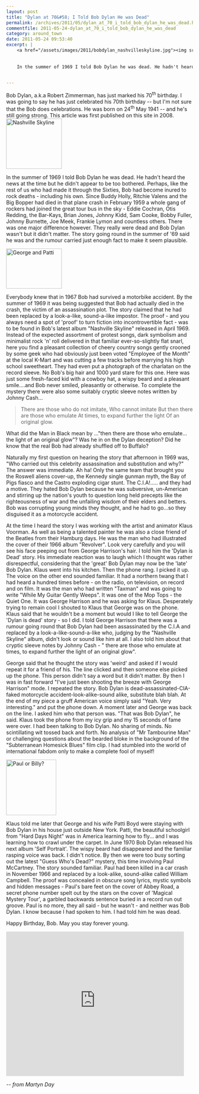 ```yaml
---
layout: post
title: "Dylan at 70&#58; I Told Bob Dylan He was Dead"
permalink: /archives/2011/05/dylan_at_70_i_told_bob_dylan_he_was_dead.html
commentfile: 2011-05-24-dylan_at_70_i_told_bob_dylan_he_was_dead
category: around_town
date: 2011-05-24 09:53:40
excerpt: |
    <a href="/assets/images/2011/bobdylan_nashvilleskyline.jpg"><img src="/assets/images/2011/bobdylan_nashvilleskyline-thumb.jpg" width="150" height="136" alt="Nashville Skyline" class="photo right" /></a>
    
    
    In the summer of 1969 I told Bob Dylan he was dead. He hadn't heard the news at the time but he didn't appear to be too bothered. Perhaps, like the rest of us who had made it through the Sixties, Bob had become inured to rock deaths - including his own. Since Buddy Holly, Ritchie Valens and the Big Bopper had died in that plane crash in February 1959 a whole gang of rockers had joined the great tour bus in the sky - Eddie Cochran, Otis Redding, the Bar-Kays, Brian Jones, Johnny Kidd, Sam Cooke, Bobby Fuller, Johnny Burnette, Joe Meek, Frankie Lymon and countless others. There was one major difference however. They really were dead and Bob Dylan wasn't but it didn't matter. The story going round in the summer of '69 said he was and the rumour carried just enough fact to make it seem plausible.
    

---
```


<div markdown="1" class="box">
Bob Dylan, a.k.a Robert Zimmerman, has just marked his 70<sup>th</sup> birthday. I was going to say he has just celebrated his 70th birthday -- but I'm not sure that the Bob does celebrations. He was born on 24<sup>th</sup> May 1941 -- and he's still going strong. This article was first published on this site in 2008.

</div>
<a href="/assets/images/2011/bobdylan_nashvilleskyline.jpg"><img src="/assets/images/2011/bobdylan_nashvilleskyline-thumb.jpg" width="150" height="136" alt="Nashville Skyline" class="photo right" /></a>

In the summer of 1969 I told Bob Dylan he was dead. He hadn't heard the news at the time but he didn't appear to be too bothered. Perhaps, like the rest of us who had made it through the Sixties, Bob had become inured to rock deaths - including his own. Since Buddy Holly, Ritchie Valens and the Big Bopper had died in that plane crash in February 1959 a whole gang of rockers had joined the great tour bus in the sky - Eddie Cochran, Otis Redding, the Bar-Kays, Brian Jones, Johnny Kidd, Sam Cooke, Bobby Fuller, Johnny Burnette, Joe Meek, Frankie Lymon and countless others. There was one major difference however. They really were dead and Bob Dylan wasn't but it didn't matter. The story going round in the summer of '69 said he was and the rumour carried just enough fact to make it seem plausible.

<a href="/assets/images/2011/george_patti.jpg"><img src="/assets/images/2011/george_patti-thumb.jpg" width="150" height="108" alt="George and Patti" class="photo right" /></a>

Everybody knew that in 1967 Bob had survived a motorbike accident. By the summer of 1969 it was being suggested that Bob had actually died in the crash, the victim of an assassination plot. The story claimed that he had been replaced by a look-a-like, sound-a-like impostor. The proof - and you always need a spot of 'proof' to turn fiction into incontrovertible fact - was to be found in Bob's latest album "Nashville Skyline" released in April 1969. Instead of the expected assortment of protest songs, dark symbolism and minimalist rock 'n' roll delivered in that familiar ever-so-slightly flat snarl, here you find a pleasant collection of cheery country songs gently crooned by some geek who had obviously just been voted "Employee of the Month" at the local K-Mart and was cutting a few tracks before marrying his high school sweetheart. They had even put a photograph of the charlatan on the record sleeve. No Bob's big hair and 1000 yard stare for this one. Here was just some fresh-faced kid with a cowboy hat, a wispy beard and a pleasant smile....and Bob never smiled, pleasantly or otherwise. To complete the mystery there were also some suitably cryptic sleeve notes written by Johnny Cash...

> There are those who do not imitate,
>  Who cannot imitate
>  But then there are those who emulate
>  At times, to expand further the light
>  Of an original glow.
> 
 What did the Man in Black mean by ..."then there are those who emulate... the light of an original glow"? Was he in on the Dylan deception? Did he know that the real Bob had already shuffled off to Buffalo?

Naturally my first question on hearing the story that afternoon in 1969 was, "Who carried out this celebrity assassination and substitution and why?" The answer was immediate. Ah ha! Only the same team that brought you the Roswell aliens cover-up, the Kennedy single gunman myth, the Bay of Pigs fiasco and the Castro exploding cigar stunt. The C.I.A!..... and they had a motive. They hated Bob Dylan because he was subversive, un-American and stirring up the nation's youth to question long held precepts like the righteousness of war and the unfailing wisdom of their elders and betters. Bob was corrupting young minds they thought, and he had to go...so they disguised it as a motorcycle accident.

At the time I heard the story I was working with the artist and animator Klaus Voorman. As well as being a talented painter he was also a close friend of the Beatles from their Hamburg days. He was the man who had illustrated the cover of their 1966 album "Revolver". Look very carefully and you will see his face peeping out from George Harrison's hair. I told him the 'Dylan is Dead' story. His immediate reaction was to laugh which I thought was rather disrespectful, considering that the 'great' Bob Dylan may now be the 'late' Bob Dylan. Klaus went into his kitchen. Then the phone rang. I picked it up. The voice on the other end sounded familiar. It had a northern twang that I had heard a hundred times before - on the radio, on television, on record and on film. It was the man who had written "Taxman" and was going to write "While My Guitar Gently Weeps". It was one of the Mop Tops - the Quiet One. It was George Harrison and he was asking for Klaus. Desperately trying to remain cool I shouted to Klaus that George was on the phone. Klaus said that he wouldn't be a moment but would I like to tell George the 'Dylan is dead' story - so I did. I told George Harrison that there was a rumour going round that Bob Dylan had been assassinated by the C.I.A and replaced by a look-a-like-sound-a-like who, judging by the "Nashville Skyline" album, didn't look or sound like him at all. I also told him about that cryptic sleeve notes by Johnny Cash - " there are those who emulate at times, to expand further the light of an original glow".

George said that he thought the story was 'weird' and asked if I would repeat it for a friend of his. The line clicked and then someone else picked up the phone. This person didn't say a word but it didn't matter. By then I was in fast forward "I've just been shooting the breeze with George Harrison" mode. I repeated the story. Bob Dylan is dead-assassinated-CIA-faked motorcycle accident-look-alike-sound alike, substitute blah blah. At the end of my piece a gruff American voice simply said "Yeah. Very interesting." and put the phone down. A moment later and George was back on the line. I asked him who that person was. "That was Bob Dylan", he said. Klaus took the phone from my icy grip and my 15 seconds of fame were over. I had been talking to Bob Dylan. No sharing of minds. No scintillating wit tossed back and forth. No analysis of "Mr Tambourine Man" or challenging questions about the bearded bloke in the background of the "Subterranean Homesick Blues" film clip. I had stumbled into the world of international fabdom only to make a complete fool of myself!

<a href="/assets/images/2011/PaulorBilly.jpg"><img src="/assets/images/2011/PaulorBilly-thumb.jpg" width="135" height="150" alt="Paul or Billy?" class="photo right" /></a>

Klaus told me later that George and his wife Patti Boyd were staying with Bob Dylan in his house just outside New York. Patti, the beautiful schoolgirl from "Hard Days Night" was in America learning how to fly... and I was learning how to crawl under the carpet. In June 1970 Bob Dylan released his next album 'Self Portrait'. The wispy beard had disappeared and the familiar rasping voice was back. I didn't notice. By then we were too busy sorting out the latest "Guess Who's Dead?" mystery, this time involving Paul McCartney. The story sounded familiar. Paul had been killed in a car crash in November 1966 and replaced by a look-alike, sound-alike called William Campbell. The proof was concealed in obscure song lyrics, mystic symbols and hidden messages - Paul's bare feet on the cover of Abbey Road, a secret phone number spelt out by the stars on the cover of 'Magical Mystery Tour', a garbled backwards sentence buried in a record run out groove. Paul is no more, they all said - but he wasn't - and neither was Bob Dylan. I know because I had spoken to him. I had told him he was dead.

Happy Birthday, Bob. May you stay forever young.

<object width="480" height="390">
<param name="movie" value="http://www.youtube-nocookie.com/v/9sldgunY3Fw?fs=1&amp;hl=en_US&amp;rel=0"></param><param name="allowFullScreen" value="true"></param><param name="allowscriptaccess" value="always"></param><embed src="http://www.youtube-nocookie.com/v/9sldgunY3Fw?fs=1&amp;hl=en_US&amp;rel=0" type="application/x-shockwave-flash" width="480" height="390" allowscriptaccess="always" allowfullscreen="true"></embed></object>

<cite>-- from Martyn Day</cite>
